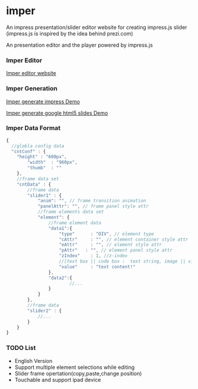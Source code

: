 imper
=====

An impress presentation/slider editor website for creating impress.js slider 
(impress.js is inspired by the idea behind prezi.com)

An presentation editor and the player powered by impress.js

### Imper Editor

[Imper editor website](http://switer.github.io/imper/)

### Imper Generation

[Imper generate impress Demo](http://switer.github.io/examples/imper.html#/step-1) 

[Imper generate google html5 slides Demo](http://switer.github.io/examples/html5slides.html)

### Imper Data Format
```javascript
{
  //globla config data
  "cntConf" : {
  	"height" : "600px",
		"width"  : "960px",
		"thumb"  : ""
	},
	//frame data set
	"cntData" : {
		//frame data
		"slider1" : {
			"anim": "", // frame transition animation
			"panelAttr": "", // frame panel style attr
			//frame elements data set
			"element": {
				//frame element data
				"data1":{
					"type"		: "DIV", // element type
					"cAttr"		: "", // element container style attr 
					"eAttr"		: "", // element style attr
					"pAttr"   : "", // element panel style attr
					"zIndex"	: 1, //z-index
					//[text box || code box :  text string, image || video : data url] 
					"value"		: "text content!" 
				},
				"data2":{
				        //...
				}
			}
		},
		//frame data
		"slider2" : {
			//...
		}
	}
}
```

### TODO List

*  English Version
*  Support multiple element selections while editing
*  Slider frame opertation(copy,paste,change position) 
*  Touchable and support ipad device

